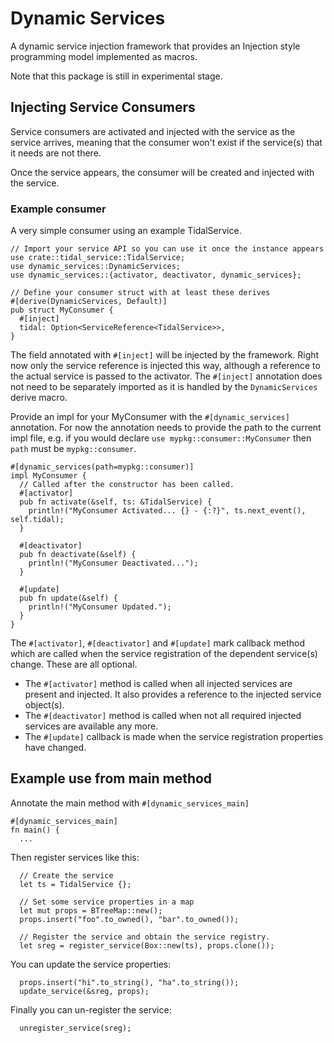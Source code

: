 # Dynamic Services

A dynamic service injection framework that provides an Injection style
programming model implemented as macros.

Note that this package is still in experimental stage.

## Injecting Service Consumers

Service consumers are activated and injected with the service as the service
arrives, meaning that the consumer won't exist if the service(s) that it needs
are not there.

Once the service appears, the consumer will be created and injected with the service.

### Example consumer

A very simple consumer using an example TidalService.

```
// Import your service API so you can use it once the instance appears
use crate::tidal_service::TidalService;
use dynamic_services::DynamicServices;
use dynamic_services::{activator, deactivator, dynamic_services};

// Define your consumer struct with at least these derives
#[derive(DynamicServices, Default)]
pub struct MyConsumer {
  #[inject]
  tidal: Option<ServiceReference<TidalService>>,
}
```
The field annotated with `#[inject]` will be injected by the framework. Right
now only the service reference is injected this way, although a reference to
the actual service is passed to the activator. The `#[inject]` annotation does
not need to be separately imported as it is handled by the `DynamicServices`
derive macro.

Provide an impl for your MyConsumer with the `#[dynamic_services]` annotation.
For now the annotation needs to provide the path to the current impl file,
e.g. if you would declare `use mypkg::consumer::MyConsumer` then `path` must
be `mypkg::consumer`.

```
#[dynamic_services(path=mypkg::consumer)]
impl MyConsumer {
  // Called after the constructor has been called.
  #[activator]
  pub fn activate(&self, ts: &TidalService) {
    println!("MyConsumer Activated... {} - {:?}", ts.next_event(), self.tidal);
  }

  #[deactivator]
  pub fn deactivate(&self) {
    println!("MyConsumer Deactivated...");
  }

  #[update]
  pub fn update(&self) {
    println!("MyConsumer Updated.");
  }
}
```

The `#[activator]`, `#[deactivator]` and `#[update]` mark callback method
which are called when the service registration of the dependent service(s)
change. These are all optional.

* The `#[activator]` method is called when all injected services are present
and injected. It also provides a reference to the injected service object(s).
* The `#[deactivator]` method is called when not all required injected services
are available any more.
* The `#[update]` callback is made when the service registration properties
have changed.

## Example use from main method
Annotate the main method with `#[dynamic_services_main]`

```
#[dynamic_services_main]
fn main() {
  ...
```

Then register services like this:
```
  // Create the service
  let ts = TidalService {};

  // Set some service properties in a map
  let mut props = BTreeMap::new();
  props.insert("foo".to_owned(), "bar".to_owned());

  // Register the service and obtain the service registry.
  let sreg = register_service(Box::new(ts), props.clone());
```

You can update the service properties:
```
  props.insert("hi".to_string(), "ha".to_string());
  update_service(&sreg, props);
```

Finally you can un-register the service:
```
  unregister_service(sreg);
```
